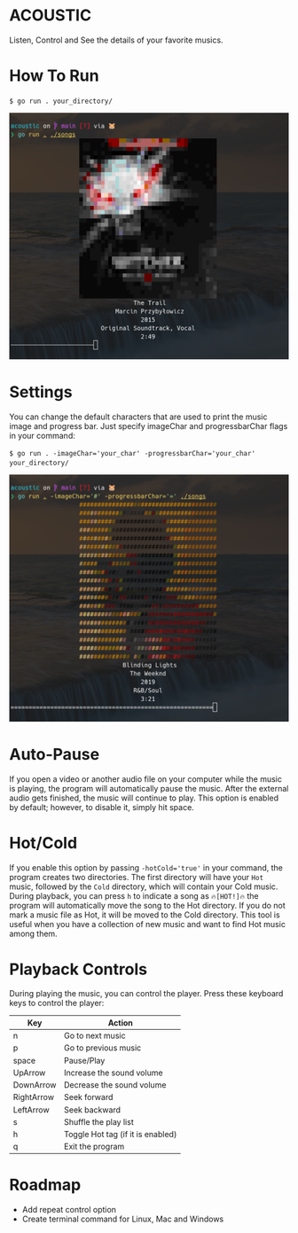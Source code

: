 # ACOUSTIC
Listen, Control and See the details of your favorite musics.

# How To Run
`$ go run . your_directory/`

![alt text](images/Screenshot%20from%202024-03-27%2002-37-23.png)

# Settings
You can change the default characters that are used to print the music image and progress bar. Just specify imageChar and progressbarChar flags in your command:

`$ go run . -imageChar='your_char' -progressbarChar='your_char' your_directory/`

![alt text](images/Screenshot%20from%202024-03-27%2002-44-06.png)

# Auto-Pause
If you open a video or another audio file on your computer while the music is playing, the program will automatically pause the music. After the external audio gets finished, the music will continue to play. This option is enabled by default; however, to disable it, simply hit space.

# Hot/Cold
If you enable this option by passing `-hotCold='true'` in your command, the program creates two directories. The first directory will have your `Hot` music, followed by the `Cold` directory, which will contain your Cold music. During playback, you can press `h` to indicate a song as `🔥[HOT!]🔥` the program will automatically move the song to the Hot directory. If you do not mark a music file as Hot, it will be moved to the Cold directory. This tool is useful when you have a collection of new music and want to find Hot music among them.

# Playback Controls
During playing the music, you can control the player. Press these keyboard keys to control the player:

| Key         | Action                                      |
|-------------|---------------------------------------------|
| n           | Go to next music                            |
| p           | Go to previous music                        |
| space       | Pause/Play                                  |
| UpArrow     | Increase the sound volume                   |
| DownArrow   | Decrease the sound volume                   |
| RightArrow  | Seek forward                                |
| LeftArrow   | Seek backward                               |
| s           | Shuffle the play list                       |
| h           | Toggle Hot tag (if it is enabled)          |
| q           | Exit the program                            |

# Roadmap
- Add repeat control option
- Create terminal command for Linux, Mac and Windows